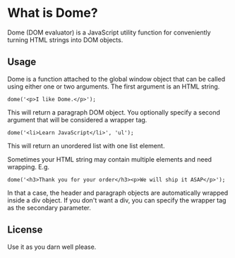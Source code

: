 # What is Dome?

Dome (DOM evaluator) is a JavaScript utility function for conveniently turning HTML strings into DOM objects.

## Usage
Dome is a function attached to the global window object that can be called using either one or two arguments. The first argument is an HTML string.

    dome('<p>I like Dome.</p>');

This will return a paragraph DOM object. You optionally specify a second argument that will be considered a wrapper tag.

    dome('<li>Learn JavaScript</li>', 'ul');

This will return an unordered list with one list element.

Sometimes your HTML string may contain multiple elements and need wrapping. E.g.

    dome('<h3>Thank you for your order</h3><p>We will ship it ASAP</p>');

In that a case, the header and paragraph objects are automatically wrapped inside a div object. If you don't want a div, you can specify the wrapper tag as the secondary parameter.

## License

Use it as you darn well please.
